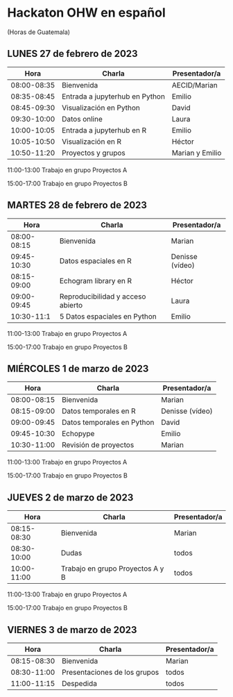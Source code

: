 # Hackaton OHW en español
(Horas de Guatemala)

## LUNES 27 de febrero de 2023
 
 
| Hora |	Charla |	Presentador/a | 
| ------------- |-------- | ------------- |
|08:00-08:35|	Bienvenida|	AECID/Marian| 
|08:35-08:45|	Entrada a jupyterhub en Python|	Emilio|
|08:45-09:30	|Visualización en Python|	David|
|09:30-10:00|	Datos online|	Laura| 
|10:00-10:05	|Entrada a jupyterhub en R|Emilio	|
|10:05-10:50|	Visualización en R	|Héctor|
|10:50-11:20|	Proyectos y grupos|Marian y Emilio	|


11:00-13:00
Trabajo en grupo Proyectos A

15:00-17:00
Trabajo en grupo Proyectos B


## MARTES 28 de febrero de 2023


|Hora|	Charla|	Presentador/a|
| ------------- |-------- | ------------- |
|08:00-08:15|	Bienvenida|	Marian|
|09:45-10:30|	Datos espaciales en R|	Denisse (vídeo)|
|08:15-09:00|	Echogram library en R| 	Héctor|
|09:00-09:45|	Reproducibilidad y acceso abierto|	Laura |
|10:30-11:1|5	Datos espaciales en Python| 	Emilio|



11:00-13:00
Trabajo en grupo Proyectos A

15:00-17:00
Trabajo en grupo Proyectos B

## MIÉRCOLES 1 de marzo de 2023

|Hora|	Charla|	Presentador/a|
| ------------- |-------- | ------------- |
|08:00-08:15|	Bienvenida|	Marian|
|08:15-09:00|	Datos temporales en R|	Denisse (vídeo)|
|09:00-09:45|	Datos temporales en Python|	David|
|09:45-10:30|	Echopype| 	Emilio |
|10:30-11:00	|Revisión de proyectos| 	Marian|



11:00-13:00
Trabajo en grupo Proyectos A

15:00-17:00
Trabajo en grupo Proyectos B


## JUEVES 2 de marzo de 2023

|Hora|	Charla|	Presentador/a|
| ------------- |-------- | ------------- |
|08:15-08:30|	Bienvenida|	Marian|
|08:30-10:00|	Dudas|	todos|
|10:00-11:00|	Trabajo en grupo Proyectos A y B|	todos|


11:00-13:00
Trabajo en grupo Proyectos A

15:00-17:00
Trabajo en grupo Proyectos B


## VIERNES 3 de marzo de 2023

|Hora|	Charla|	Presentador/a|
| ------------- |-------- | ------------- |
|08:15-08:30|	Bienvenida|	Marian|
|08:30-11:00|	Presentaciones de los grupos|	todos|
|11:00-11:15|	Despedida|	todos|




